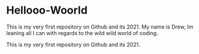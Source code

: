 # Hellooo-Woorld
This is my very first repository on Github and its 2021.
My name is Drew, Im leaning all I can with regards to the wild wild world of 
coding. 

This is my very first repository on Github and its 2021.
